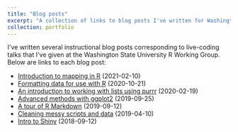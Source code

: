 ```yaml
---
title: "Blog posts"
excerpt: "A collection of links to blog posts I've written for Washington State University's R Working Group."
collection: portfolio
---
```


I've written several instructional blog posts corresponding to live-coding talks that I've given at the Washington State University R Working Group. Below are links to each blog post:

+ [Introduction to mapping in R](https://cougrstats.wordpress.com/2021/02/10/introduction-to-mapping-in-r/) (2021-02-10)
+ [Formatting data for use with R](https://cougrstats.wordpress.com/2020/10/21/formatting-data-for-use-with-r/) (2020-10-21)
+ [An introduction to working with lists using purrr](https://cougrstats.wordpress.com/2020/02/19/an-introduction-to-working-with-lists-using-purrr/) (2020-02-19)
+ [Advanced methods with ggplot2](https://cougrstats.wordpress.com/2019/09/25/advanced-methods-with-ggplot2/) (2019-09-25)
+ [A tour of R Markdown](https://cougrstats.wordpress.com/2019/09/12/a-tour-of-r-markdown/) (2019-09-12)
+ [Cleaning messy scripts and data](https://cougrstats.wordpress.com/2019/04/10/cleaning-messy-scripts-and-data/) (2019-04-10)
+ [Intro to Shiny](https://cougrstats.wordpress.com/2018/09/12/how-to-shiny-2/) (2018-09-12)
